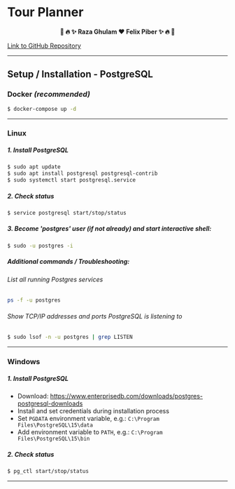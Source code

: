# Tour Planner
<p align="center"><b>
💎 🔥 ✨ Raza Ghulam ❤️ Felix Piber ✨ 🔥 💎
  </b></p>

[Link to GitHub Repository](https://github.com/FancyFelicious/TourPlanner)

---

## Setup / Installation - PostgreSQL

### Docker *(recommended)*

```sh  
$ docker-compose up -d
```

---

### Linux

##### 1. Install PostgreSQL

```sh  
$ sudo apt update
$ sudo apt install postgresql postgresql-contrib
$ sudo systemctl start postgresql.service
```

##### 2. Check status

```sh  
$ service postgresql start/stop/status
```

##### 3. Become 'postgres' user (if not already) and start interactive shell:

```sh
$ sudo -u postgres -i
```

##### Additional commands / Troubleshooting:

###### List all running Postgres services

```sh
ps -f -u postgres
```

###### Show TCP/IP addresses and ports PostgreSQL is listening to

```sh
$ sudo lsof -n -u postgres | grep LISTEN
```

---

### Windows

##### 1. Install PostgreSQL

- Download: https://www.enterprisedb.com/downloads/postgres-postgresql-downloads
- Install and set credentials during installation process
- Set `PGDATA` environment variable, e.g.: `C:\Program Files\PostgreSQL\15\data`
- Add environment variable to `PATH`, e.g.: `C:\Program Files\PostgreSQL\15\bin`

##### 2. Check status

```sh
$ pg_ctl start/stop/status
```

---
